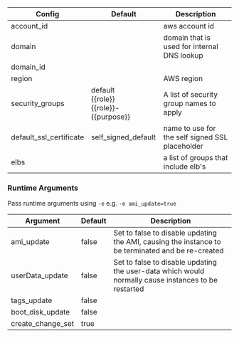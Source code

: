 | Config                  | Default                                       | Description                                          |
| ----------------------- | --------------------------------------------- | ---------------------------------------------------- |
| account_id              |                                               | aws account id                                       |
| domain         |                                               | domain that is used for internal DNS lookup          |
| domain_id | |  |
| region                  |                                               | AWS region                                           |
| security_groups         | default <br>{{role}} <br>{{role}}-{{purpose}} | A list of security group names to apply              |
| default_ssl_certificate | self_signed_default                           | name to use for the self signed SSL placeholder      |
| elbs                    |                                               | a list of groups that include elb's


### Runtime Arguments

Pass runtime arguments using `-e` e.g. `-e ami_update=true`

| Argument          | Default | Description                                                  |
| ----------------- | ------- | ------------------------------------------------------------ |
| ami_update        | false   | Set to false to disable updating the AMI, causing the instance to be terminated and be re-created |
| userData_update   | false   | Set to false to disable updating the user-data which would normally cause instances to be restarted |
| tags_update       | false   |                                                              |
| boot_disk_update  | false   |                                                              |
| create_change_set | true    |                                                              |
